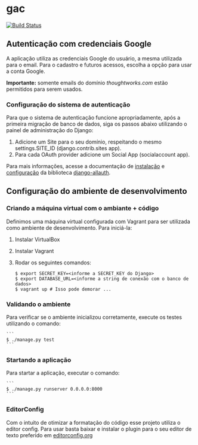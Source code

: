 # gac

[![Build Status](https://snap-ci.com/ThoughtWorksInc/gac/branch/master/build_image)](https://snap-ci.com/ThoughtWorksInc/gac/branch/master)

## Autenticação com credenciais Google

A aplicação utiliza as credenciais Google do usuário, a mesma utilizada para o email. Para o cadastro e futuros acessos, escolha a opção para usar a conta Google.

**Importante:** somente emails do domínio *thoughtworks.com* estão permitidos para serem usados.

### Configuração do sistema de autenticação

Para que o sistema de autenticação funcione apropriadamente, após a primeira migração de banco de dados, siga os passos abaixo utilizando o painel de administração do Django:
1. Adicione um Site para o seu domínio, respeitando o mesmo settings.SITE_ID (django.contrib.sites app).
2. Para cada OAuth provider adicione um Social App (socialaccount app).

Para mais informações, acesse a documentação de [instalação](http://django-allauth.readthedocs.org/en/latest/installation.html "Instalação do Django Allauth") e [configuração](http://django-allauth.readthedocs.org/en/latest/configuration.html "Configuração do Django Allauth") da biblioteca [django-allauth](http://django-allauth.readthedocs.org/en/latest/ "Django Allauth").

## Configuração do ambiente de desenvolvimento

### Criando a máquina virtual com o ambiante + código

Definimos uma máquina virtual configurada com Vagrant para ser utilizada como
ambiente de desenvolvimento. Para iniciá-la:

1. Instalar VirtualBox
2. Instalar Vagrant
3. Rodar os seguintes comandos:
    
    ```
    $ export SECRET_KEY=<informe a SECRET_KEY do Django>
    $ export DATABASE_URL=<informe a string de conexão com o banco de dados>
    $ vagrant up # Isso pode demorar ...
    ```

### Validando o ambiente
Para verificar se o ambiente inicializou corretamente, execute os testes utilizando o comando:

    ```
    $ ./manage.py test
    ```
    
### Startando a aplicação
Para startar a aplicação, executar o comando:

    ```
    $ ./manage.py runserver 0.0.0.0:8000
    ```

### EditorConfig

Com o intuito de otimizar a formatação do código esse projeto utiliza o editor
config. Para usar basta baixar e instalar o plugin para o seu editor de texto
preferido em [editorconfig.org](http://editorconfig.org "Site do editor config")
